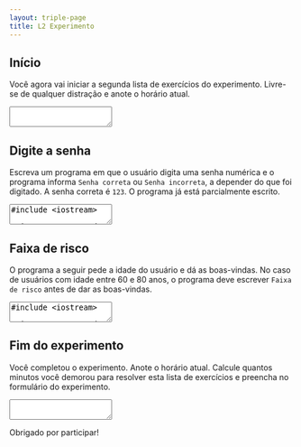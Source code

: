 ```yaml
---
layout: triple-page
title: L2 Experimento
---
```


## Início

Você agora vai iniciar a segunda lista de exercícios do experimento. Livre-se de qualquer distração e anote o horário atual.

<div>
<textarea></textarea>
</div>

## Digite a senha

Escreva um programa em que o usuário digita uma senha numérica e o programa informa `Senha correta` ou `Senha incorreta`, a depender do que foi digitado. A senha correta é `123`. O programa já está parcialmente escrito.

<textarea class="code lang-cpp">
#include &lt;iostream&gt;

using namespace std;

int main() {
  int senha;

  cin >> senha;

  cout << "Senha incorreta" << endl;
  
  return 0;
}</textarea>

## Faixa de risco

O programa a seguir pede a idade do usuário e dá as boas-vindas. No caso de usuários com idade entre 60 e 80 anos, o programa deve escrever `Faixa de risco` antes de dar as boas-vindas.

<textarea class="code lang-cpp">
#include &lt;iostream&gt;

using namespace std;

int main() {
  int idade;

  cin >> idade;

  // Se idade estiver entre 60 e 80 anos,
  // imprimir Faixa de risco

  cout << "Bem-vindo(a)!" << endl;
  
  return 0;
}</textarea>

## Fim do experimento

Você completou o experimento. Anote o horário atual. Calcule quantos minutos você demorou para resolver esta lista de exercícios e preencha no formulário do experimento.

<div>
<textarea></textarea>
</div>

Obrigado por participar!
